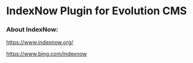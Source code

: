 # IndexNow Plugin for Evolution CMS

### About IndexNow:
https://www.indexnow.org/

https://www.bing.com/indexnow

